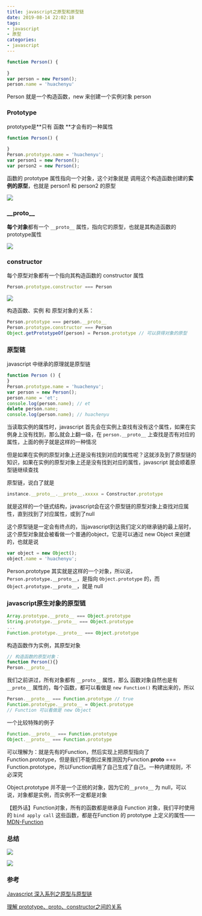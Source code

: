 ```yaml
---
title: javascript之原型和原型链
date: 2019-08-14 22:02:18
tags:
- javascript
- 原型
categories: 
- javascript
---
```


```javascript
function Person() {
  
}
var person = new Person();
person.name = 'huachenyu'
```

Person 就是一个构造函数，new 来创建一个实例对象 person

### Prototype

prototype是**只有 函数 **才会有的一种属性

```javascript
function Person() {
  
}
Person.prototype.name = 'huachenyu';
var person1 = new Person();
var person2 = new Person();
```

函数的 prototype 属性指向一个对象，这个对象就是 调用这个构造函数创建的**实例的原型**，也就是 person1 和 person2 的原型

![](http://ww1.sinaimg.cn/large/8ac7964fly1g5zkh6y5g3j20te0aidgo.jpg)

### \_\_proto\_\_

**每个对象**都有一个 `__proto__` 属性，指向它的原型，也就是其构造函数的prototype属性

![](http://ww1.sinaimg.cn/large/8ac7964fly1g5zkjwxapuj20qk0ecjsn.jpg)

### constructor

每个原型对象都有一个指向其构造函数的 constructor 属性

```javascript
Person.prototype.constructor === Person
```

![](http://ww1.sinaimg.cn/large/8ac7964fly1g5zknaa2xnj20q60c4ta4.jpg)

构造函数、实例 和 原型对象的关系：

```javascript
Person.prototype === person.__proto__
Person.prototype.constructor === Person
Object.getPrototypeOf(person) = Person.prototype // 可以获得对象的原型
```



### 原型链

javascript 中继承的原理就是原型链

````javascript
function Person () {
}
Person.prototype.name = 'huachenyu';
var person = new Person();
person.name = 'et';
console.log(person.name); // et
delete person.name;
console.log(person.name); // huachenyu
````

当读取实例的属性时，javascript 首先会在实例上查找有没有这个属性，如果在实例身上没有找到，那么就会上翻一级，在 `person.__proto__` 上查找是否有对应的属性，上面的例子就是这样的一种情况

但是如果在实例的原型对象上还是没有找到对应的属性呢？这就涉及到了原型链的知识，如果在实例的原型对象上还是没有找到对应的属性，javascript 就会顺着原型链继续查找

原型链，说白了就是

```javascript
instance.__proto__.__proto__.xxxxx = Constructor.prototype
```

就是这样的一个链式结构，javascript会在这个原型链的原型对象上查找对应属性，直到找到了对应属性，或到了null

这个原型链是一定会有终点的，当javascript到达我们定义的继承链的最上层时，这个原型对象就会被看做一个普通的object，它是可以通过 new Object 来创建的，也就是说

```javascript
var object = new Object();
object.name = 'huachenyu';
```

Person.prototype 其实就是这样的一个对象，所以说，`Person.prototype.__proto__`，是指向 `Object.prototype` 的，而 `Object.prototype.__proto__`，就是 null

### javascript原生对象的原型链

```javascript
Array.prototype.__proto__ === Object.prototype
String.prototype.__proto__ === Object.prototype
...
Function.prototype.__proto__ === Object.prototype

```

构造函数作为实例，其原型对象

```javascript
// 构造函数的原型对象：
function Person(){}
Person.__proto__
```

我们之前讲过，所有对象都有 `__proto__` 属性，那么 函数对象自然也是有 `__proto__` 属性的，每个函数，都可以看做是 `new Function()` 构建出来的，所以

```javascript
Person.__proto__ === Function.prototype // true
Function.prototype.__proto__ = Object.prototype
// Function 可以看做是 new Object
```

一个比较特殊的例子

```javascript
Function.__proto__ === Function.prototype
Object.__proto__ === Function.prototype
```

可以理解为：就是先有的Function，然后实现上把原型指向了Function.prototype，但是我们不能倒过来推测因为Function.__proto__ === Function.prototype，所以Function调用了自己生成了自己。一种内建规则，不必深究

Object.prototype 并不是一个正统的对象，因为它的`__proto__` 为 null，可以说，对象都是实例，而实例不一定都是对象

【题外话】Function对象，所有的函数都是继承自 Function 对象，我们平时使用的 `bind apply call` 这些函数，都是在Function 的 prototype 上定义的属性—— [MDN-Function](https://developer.mozilla.org/zh-CN/docs/Web/JavaScript/Reference/Global_Objects/Function)

### 总结

![](http://ww1.sinaimg.cn/large/8ac7964fly1g5zm85ux1wj20u20qi41d.jpg)

![](http://ww1.sinaimg.cn/large/8ac7964fly1g5zm949p74j21440n4dke.jpg)

### 参考

[Javascript 深入系列之原型与原型链](https://github.com/mqyqingfeng/Blog/issues/2)

[理解 prototype、proto、constructor之间的关系](https://alexzhong22c.github.io/2017/08/08/js-proto/)